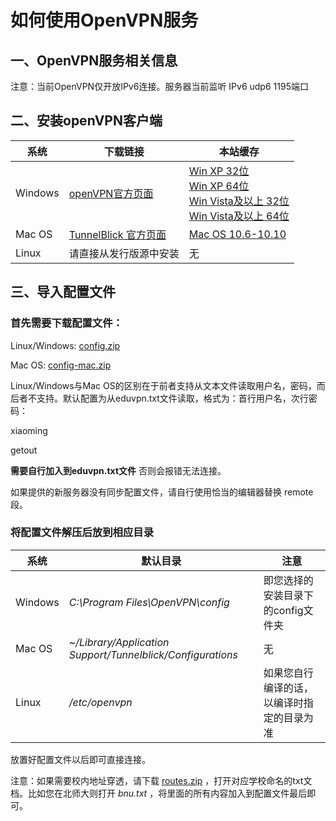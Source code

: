 # 如何使用OpenVPN服务

## 一、OpenVPN服务相关信息

注意：当前OpenVPN仅开放IPv6连接。服务器当前监听 IPv6 udp6 1195端口

## 二、安装openVPN客户端

系统 | 下载链接 | 本站缓存
--- | --- | ---
Windows | [openVPN官方页面](http://openvpn.net/index.php/open-source/downloads.html) | [Win XP 32位](https://eduvpn.net/files/openvpn-install-2.3.8-I003-i686.exe) <br />[Win XP 64位](https://eduvpn.net/files/openvpn-install-2.3.8-I003-x86_64.exe) <br /> [Win Vista及以上 32位](https://eduvpn.net/files/openvpn-install-2.3.8-I603-i686.exe) <br /> [Win Vista及以上 64位](https://eduvpn.net/files/openvpn-install-2.3.8-I603-x86_64.exe)
Mac OS | [TunnelBlick 官方页面](http://sourceforge.net/projects/tunnelblick/) | [Mac OS 10.6-10.10](https://eduvpn.net/files/Tunnelblick_3.4.4_build_4055.4236.dmg)
Linux | 请直接从发行版源中安装 | 无

## 三、导入配置文件

### 首先需要下载配置文件：

Linux/Windows: [config.zip](https://eduvpn.net/files/config.zip)

Mac OS: [config-mac.zip](https://eduvpn.net/files/config-mac.zip)

Linux/Windows与Mac OS的区别在于前者支持从文本文件读取用户名，密码，而后者不支持。默认配置为从eduvpn.txt文件读取，格式为：首行用户名，次行密码：

  xiaoming

  getout

**需要自行加入到eduvpn.txt文件** 否则会报错无法连接。

如果提供的新服务器没有同步配置文件，请自行使用恰当的编辑器替换 remote 段。

### 将配置文件解压后放到相应目录

系统 | 默认目录 | 注意
--- | --- | ---
Windows | *C:\Program Files\OpenVPN\config* | 即您选择的安装目录下的config文件夹
Mac OS | *~/Library/Application Support/Tunnelblick/Configurations* | 无
Linux | */etc/openvpn* | 如果您自行编译的话，以编译时指定的目录为准

放置好配置文件以后即可直接连接。

注意：如果需要校内地址穿透，请下载 [routes.zip](https://eduvpn.net/files/route.zip) ，打开对应学校命名的txt文档。比如您在北师大则打开 *bnu.txt* ，将里面的所有内容加入到配置文件最后即可。
